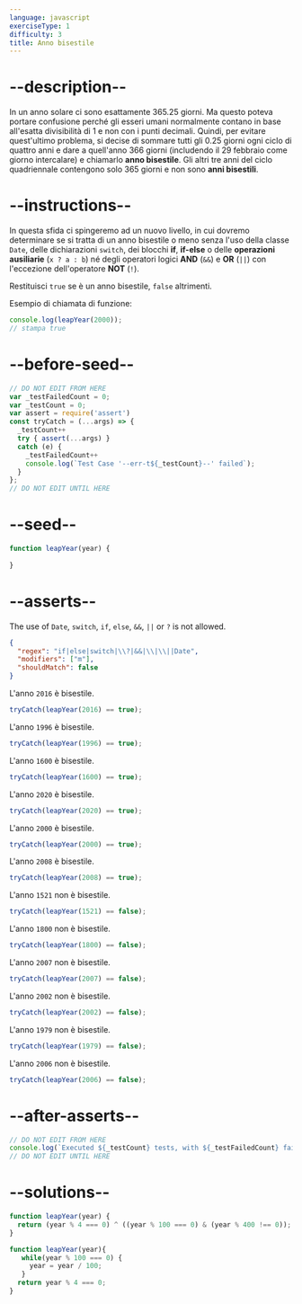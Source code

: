 ```yaml
---
language: javascript
exerciseType: 1
difficulty: 3
title: Anno bisestile
---
```


# --description--

In un anno solare ci sono esattamente 365.25 giorni. Ma questo poteva portare confusione perché gli esseri umani normalmente contano in base all'esatta divisibilità di 1 e non con i punti decimali. Quindi, per evitare quest'ultimo problema, si decise di sommare tutti gli 0.25 giorni ogni ciclo di quattro anni e dare a quell'anno 366 giorni (includendo il 29 febbraio come giorno intercalare) e chiamarlo __anno bisestile__. Gli altri tre anni del ciclo quadriennale contengono solo 365 giorni e non sono __anni bisestili__.

# --instructions--

In questa sfida ci spingeremo ad un nuovo livello, in cui dovremo determinare se si tratta di un anno bisestile o meno senza l'uso della classe `Date`, delle dichiarazioni `switch`, dei blocchi __if__, __if-else__ o delle __operazioni ausiliarie__ (`x ? a : b`) né degli operatori logici __AND__ (`&&`) e __OR__ (`||`) con l'eccezione dell'operatore __NOT__ (`!`).

Restituisci `true` se è un anno bisestile, `false` altrimenti.

Esempio di chiamata di funzione:
```javascript
console.log(leapYear(2000));
// stampa true
```

# --before-seed--

```javascript
// DO NOT EDIT FROM HERE
var _testFailedCount = 0;
var _testCount = 0;
var assert = require('assert')
const tryCatch = (...args) => {
  _testCount++
  try { assert(...args) }
  catch (e) {
    _testFailedCount++
    console.log(`Test Case '--err-t${_testCount}--' failed`);
  }
};
// DO NOT EDIT UNTIL HERE
```

# --seed--

```javascript
function leapYear(year) {
  
}
```

# --asserts--

The use of `Date`, `switch`, `if`, `else`, `&&`, `||` or `?` is not allowed.

```json
{
  "regex": "if|else|switch|\\?|&&|\\|\\||Date",
  "modifiers": ["m"],
  "shouldMatch": false
}
```

L'anno `2016` è bisestile.

```javascript
tryCatch(leapYear(2016) == true);
```

L'anno `1996` è bisestile.

```javascript
tryCatch(leapYear(1996) == true);
```

L'anno `1600` è bisestile.

```javascript
tryCatch(leapYear(1600) == true);
```

L'anno `2020` è bisestile.

```javascript
tryCatch(leapYear(2020) == true);
```

L'anno `2000` è bisestile.

```javascript
tryCatch(leapYear(2000) == true);
```

L'anno `2008` è bisestile.

```javascript
tryCatch(leapYear(2008) == true);
```

L'anno `1521` non è bisestile.

```javascript
tryCatch(leapYear(1521) == false);
```

L'anno `1800` non è bisestile.

```javascript
tryCatch(leapYear(1800) == false);
```

L'anno `2007` non è bisestile.

```javascript
tryCatch(leapYear(2007) == false);
```

L'anno `2002` non è bisestile.

```javascript
tryCatch(leapYear(2002) == false);
```

L'anno `1979` non è bisestile.

```javascript
tryCatch(leapYear(1979) == false);
```

L'anno `2006` non è bisestile.

```javascript
tryCatch(leapYear(2006) == false);
```

# --after-asserts--

```javascript
// DO NOT EDIT FROM HERE 
console.log(`Executed ${_testCount} tests, with ${_testFailedCount} failures`);
// DO NOT EDIT UNTIL HERE
```

# --solutions--

```javascript
function leapYear(year) {
  return (year % 4 === 0) ^ ((year % 100 === 0) & (year % 400 !== 0));
}
```

```javascript
function leapYear(year){
   while(year % 100 === 0) {
     year = year / 100;
   }
  return year % 4 === 0; 
}
```
